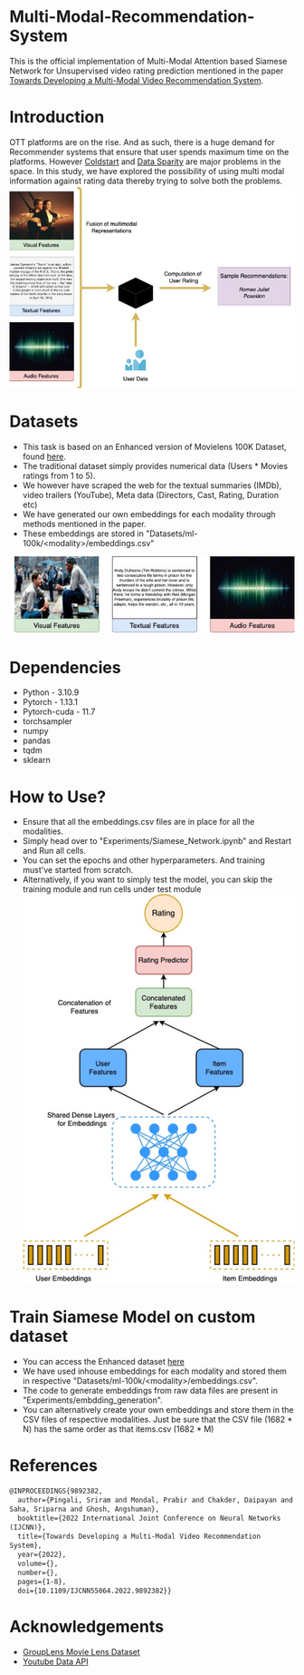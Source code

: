 # Multi-Modal-Recommendation-System
This is the official implementation of Multi-Modal Attention based Siamese Network for Unsupervised video rating prediction mentioned in the paper [Towards Developing a Multi-Modal Video Recommendation System](https://ieeexplore.ieee.org/document/9892382).

# Introduction
OTT platforms are on the rise. And as such, there is a huge demand for Recommender systems that ensure that user spends maximum time on the platforms. However [Coldstart](https://en.wikipedia.org/wiki/Cold_start_(recommender_systems)) and [Data Sparity](https://www.analyticsvidhya.com/blog/2022/10/dealing-with-sparse-datasets-in-machine-learning/) are major problems in the space. In this study, we have explored the possibility of using multi modal information against rating data thereby trying to solve both the problems.
![Data sample](Images/problem_statement.jpg)

# Datasets
- This task is based on an Enhanced version of Movielens 100K Dataset, found [here](https://www.kaggle.com/datasets/lamarockzz/enhanced-movielens-100k). 
- The traditional dataset simply provides numerical data (Users * Movies ratings from 1 to 5).
- We however have scraped the web for the textual summaries (IMDb), video trailers (YouTube), Meta data (Directors, Cast, Rating, Duration etc) 
- We have generated our own embeddings for each modality through methods mentioned in the paper. 
- These embeddings are stored in "Datasets/ml-100k/\<modality>/embeddings.csv"

![Data sample](Images/data_sample.jpg)

# Dependencies
- Python - 3.10.9
- Pytorch - 1.13.1
- Pytorch-cuda - 11.7
- torchsampler
- numpy
- pandas
- tqdm
- sklearn
 
# How to Use?
- Ensure that all the embeddings.csv files are in place for all the modalities.
- Simply head over to "Experiments/Siamese_Network.ipynb" and Restart and Run all cells.
- You can set the epochs and other hyperparameters. And training must've started from scratch.
- Alternatively, if you want to simply test the model, you can skip the training module and run cells under test module
![Data sample](Images/siamese.jpg)

# Train Siamese Model on custom dataset
- You can access the Enhanced dataset [here](https://www.kaggle.com/datasets/lamarockzz/enhanced-movielens-100k)
- We have used inhouse embeddings for each modality and stored them in respective "Datasets/ml-100k/\<modality>/embeddings.csv".
- The code to generate embeddings from raw data files are present in "Experiments/embdding_generation".
- You can alternatively create your own embeddings and store them in the CSV files of respective modalities. Just be sure that the CSV file (1682 * N) has the same order as that items.csv (1682 * M)

# References
```
@INPROCEEDINGS{9892382,
  author={Pingali, Sriram and Mondal, Prabir and Chakder, Daipayan and Saha, Sriparna and Ghosh, Angshuman},
  booktitle={2022 International Joint Conference on Neural Networks (IJCNN)}, 
  title={Towards Developing a Multi-Modal Video Recommendation System}, 
  year={2022},
  volume={},
  number={},
  pages={1-8},
  doi={10.1109/IJCNN55064.2022.9892382}}

```

# Acknowledgements
- [GroupLens Movie Lens Dataset](https://grouplens.org/datasets/movielens/100k/)
- [Youtube Data API](https://developers.google.com/youtube/v3)
